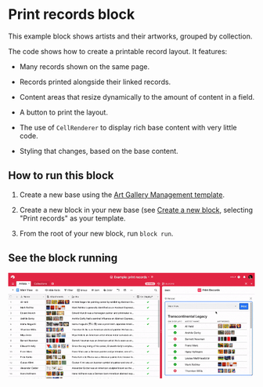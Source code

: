 # Print records block

This example block shows artists and their artworks, grouped by collection.

The code shows how to create a printable record layout. It features:

-   Many records shown on the same page.

-   Records printed alongside their linked records.

-   Content areas that resize dynamically to the amount of content in a field.

-   A button to print the layout.

-   The use of `CellRenderer` to display rich base content with very little code.

-   Styling that changes, based on the base content.

## How to run this block

1. Create a new base using the
   [Art Gallery Management template](https://airtable.com/templates/creative/expAZgezgpfCF8wVH/art-gallery-management).

2. Create a new block in your new base (see
   [Create a new block](https://airtable.com/developers/blocks/guides/hello-world-tutorial#create-a-new-block),
   selecting "Print records" as your template.

3. From the root of your new block, run `block run`.

## See the block running

![Seeing a layout of artists and their artworks grouped by collection, printing the layout](media/block.gif)
